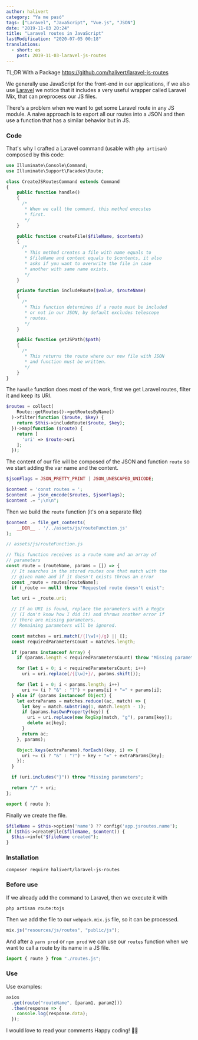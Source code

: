 ```yaml
---
author: halivert
category: "Ya me pasó"
tags: ["Laravel", "JavaScript", "Vue.js", "JSON"]
date: "2019-11-03 20:24"
title: "Laravel routes in JavaScript"
lastModification: "2020-07-05 00:18"
translations:
  - short: es
    post: 2019-11-03-laravel-js-routes
---
```


TL;DR With a Package
<https://github.com/halivert/laravel-js-routes>


We generally use JavaScript for the front-end in our applications, if we also
use [Laravel][1] we notice that it includes a very useful wrapper called Laravel
Mix, that can preprocess our JS files.

<!-- Keep reading -->

There's a problem when we want to get some Laravel route in any JS module. A
naive approach is to export all our routes into a JSON and then use a function
that has a similar behavior but in JS.

### Code
That's why I crafted a Laravel command (usable with `php artisan`) composed by
this code:

```php
use Illuminate\Console\Command;
use Illuminate\Support\Facades\Route;

class CreateJSRoutesCommand extends Command
{
    public function handle()
    {
      /*
       * When we call the command, this method executes
       * first.
       */
    }

    public function createFile($fileName, $contents)
    {
      /*
       * This method creates a file with name equals to
       * $fileName and content equals to $contents, it also
       * asks if you want to overwrite the file in case
       * another with same name exists.
       */
    }

    private function includeRoute($value, $routeName)
    {
      /*
       * This function determines if a route must be included
       * or not in our JSON, by default excludes telescope
       * routes.
       */
    }

    public function getJSPath($path)
    {
      /*
       * This returns the route where our new file with JSON
       * and function must be written.
       */
    }
}
```

The `handle` function does most of the work, first we get Laravel routes, filter
it and keep its URI.

```php
$routes = collect(
    Route::getRoutes()->getRoutesByName()
  )->filter(function ($route, $key) {
    return $this->includeRoute($route, $key);
  })->map(function ($route) {
    return [
      'uri' => $route->uri
    ];
  });
```

The content of our file will be composed of the JSON and function `route` so we
start adding the var name and the content.

```php
$jsonFlags = JSON_PRETTY_PRINT | JSON_UNESCAPED_UNICODE;

$content = 'const routes = ';
$content .= json_encode($routes, $jsonFlags);
$content .= ";\n\n";
```

Then we build the `route` function (it's on a separate file)
```php
$content .= file_get_contents(
    __DIR__ . '/../assets/js/routeFunction.js'
);
```
```js
// assets/js/routeFunction.js

// This function receives as a route name and an array of
// parameters
const route = (routeName, params = []) => {
  // It searches in the stored routes one that match with the
  // given name and if it doesn't exists throws an error
  const _route = routes[routeName];
  if (_route == null) throw "Requested route doesn't exist";

  let uri = _route.uri;

  // If an URI is found, replace the parameters with a RegEx
  // (I don't know how I did it) and throws another error if
  // there are missing parameters.
  // Remaining parameters will be ignored.

  const matches = uri.match(/{[\w]+}/g) || [];
  const requiredParametersCount = matches.length;

  if (params instanceof Array) {
    if (params.length < requiredParametersCount) throw "Missing parameters";

    for (let i = 0; i < requiredParametersCount; i++)
      uri = uri.replace(/{[\w]+}/, params.shift());

    for (let i = 0; i < params.length; i++)
      uri += (i ? "&" : "?") + params[i] + "=" + params[i];
  } else if (params instanceof Object) {
    let extraParams = matches.reduce((ac, match) => {
      let key = match.substring(1, match.length - 1);
      if (params.hasOwnProperty(key)) {
        uri = uri.replace(new RegExp(match, "g"), params[key]);
        delete ac[key];
      }
      return ac;
    }, params);

    Object.keys(extraParams).forEach((key, i) => {
      uri += (i ? "&" : "?") + key + "=" + extraParams[key];
    });
  }

  if (uri.includes("}")) throw "Missing parameters";

  return "/" + uri;
};

export { route };
```

Finally we create the file.
```php
$fileName = $this->option('name') ?? config('app.jsroutes.name');
if ($this->createFile($fileName, $content)) {
  $this->info("$fileName created");
}
```
### Installation
```shell
composer require halivert/laravel-js-routes
```

### Before use
If we already add the command to Laravel, then we execute it with
```shell
php artisan route:tojs
```

Then we add the file to our `webpack.mix.js` file, so it can be processed.
```js
mix.js("resources/js/routes", "public/js");
```

And after a `yarn prod` or `npm prod` we can use our `routes` function when we
want to call a route by its name in a JS file.

```js
import { route } from "./routes.js";
```

### Use
Use examples:
```js
axios
  .get(route("routeName", [param1, param2]))
  .then(response => {
    console.log(response.data);
  });
```

I would love to read your comments
Happy coding! 👋🏽

[1]: https://laravel.com

